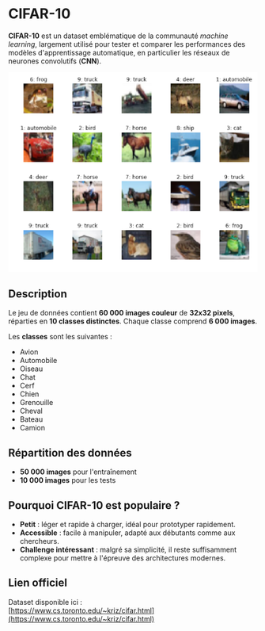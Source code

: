 # CIFAR-10

**CIFAR-10** est un dataset emblématique de la communauté *machine learning*, largement utilisé pour tester et comparer les performances des modèles d'apprentissage automatique, en particulier les réseaux de neurones convolutifs (**CNN**).

![alt text](images/cifar_10.png)

## Description

Le jeu de données contient **60 000 images couleur** de **32x32 pixels**, réparties en **10 classes distinctes**. Chaque classe comprend **6 000 images**.

Les **classes** sont les suivantes :

- Avion  
- Automobile  
- Oiseau  
- Chat  
- Cerf  
- Chien  
- Grenouille  
- Cheval  
- Bateau  
- Camion

## Répartition des données

- **50 000 images** pour l'entraînement  
- **10 000 images** pour les tests

## Pourquoi CIFAR-10 est populaire ?

- **Petit** : léger et rapide à charger, idéal pour prototyper rapidement.  
- **Accessible** : facile à manipuler, adapté aux débutants comme aux chercheurs.  
- **Challenge intéressant** : malgré sa simplicité, il reste suffisamment complexe pour mettre à l'épreuve des architectures modernes.

## Lien officiel

Dataset disponible ici :  
[https://www.cs.toronto.edu/~kriz/cifar.html](https://www.cs.toronto.edu/~kriz/cifar.html)
